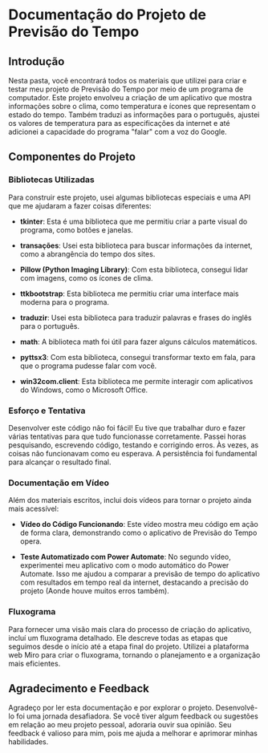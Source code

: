# Documentação do Projeto de Previsão do Tempo

## Introdução

Nesta pasta, você encontrará todos os materiais que utilizei para criar e testar meu projeto de Previsão do Tempo por meio de um programa de computador. Este projeto envolveu a criação de um aplicativo que mostra informações sobre o clima, como temperatura e ícones que representam o estado do tempo. Também traduzi as informações para o português, ajustei os valores de temperatura para as especificações da internet e até adicionei a capacidade do programa "falar" com a voz do Google.

## Componentes do Projeto

### Bibliotecas Utilizadas

Para construir este projeto, usei algumas bibliotecas especiais e uma API que me ajudaram a fazer coisas diferentes:

- **tkinter**: Esta é uma biblioteca que me permitiu criar a parte visual do programa, como botões e janelas.

- **transações**: Usei esta biblioteca para buscar informações da internet, como a abrangência do tempo dos sites.

- **Pillow (Python Imaging Library)**: Com esta biblioteca, consegui lidar com imagens, como os ícones de clima.

- **ttkbootstrap**: Esta biblioteca me permitiu criar uma interface mais moderna para o programa.

- **traduzir**: Usei esta biblioteca para traduzir palavras e frases do inglês para o português.

- **math**: A biblioteca math foi útil para fazer alguns cálculos matemáticos.

- **pyttsx3**: Com esta biblioteca, consegui transformar texto em fala, para que o programa pudesse falar com você.

- **win32com.client**: Esta biblioteca me permite interagir com aplicativos do Windows, como o Microsoft Office.

### Esforço e Tentativa

Desenvolver este código não foi fácil! Eu tive que trabalhar duro e fazer várias tentativas para que tudo funcionasse corretamente. Passei horas pesquisando, escrevendo código, testando e corrigindo erros. Às vezes, as coisas não funcionavam como eu esperava. A persistência foi fundamental para alcançar o resultado final.

### Documentação em Vídeo

Além dos materiais escritos, inclui dois vídeos para tornar o projeto ainda mais acessível:

- **Vídeo do Código Funcionando**: Este vídeo mostra meu código em ação de forma clara, demonstrando como o aplicativo de Previsão do Tempo opera.

- **Teste Automatizado com Power Automate**: No segundo vídeo, experimentei meu aplicativo com o modo automático do Power Automate. Isso me ajudou a comparar a previsão de tempo do aplicativo com resultados em tempo real da internet, destacando a precisão do projeto (Aonde houve muitos erros também).

### Fluxograma

Para fornecer uma visão mais clara do processo de criação do aplicativo, incluí um fluxograma detalhado. Ele descreve todas as etapas que seguimos desde o início até a etapa final do projeto. Utilizei a plataforma web Miro para criar o fluxograma, tornando o planejamento e a organização mais eficientes.

## Agradecimento e Feedback

Agradeço por ler esta documentação e por explorar o projeto. Desenvolvê-lo foi uma jornada desafiadora. Se você tiver algum feedback ou sugestões em relação ao meu projeto pessoal, adoraria ouvir sua opinião. Seu feedback é valioso para mim, pois me ajuda a melhorar e aprimorar minhas habilidades.
